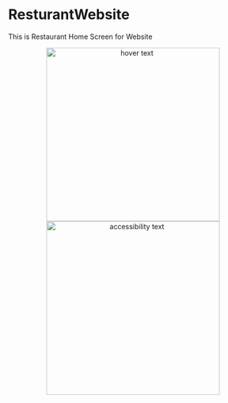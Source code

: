 # ResturantWebsite
This is Restaurant Home Screen for Website
<p align="center">
  <img src="art/https://github.com/mrabelwahed/ResturantWebsite/blob/master/art/restaurant1.PNG" width="350" title="hover text">
  <img src="art/https://github.com/mrabelwahed/ResturantWebsite/blob/master/art/restaurant2.PNG" width="350" alt="accessibility text">
</p>
